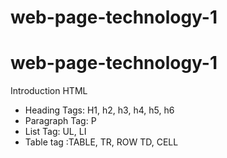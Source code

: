 # web-page-technology-1
# web-page-technology-1

Introduction HTML 
  * Heading Tags: H1, h2, h3, h4, h5, h6 
  * Paragraph Tag: P
  * List Tag: UL, LI
  * Table tag :TABLE, TR, ROW TD, CELL
